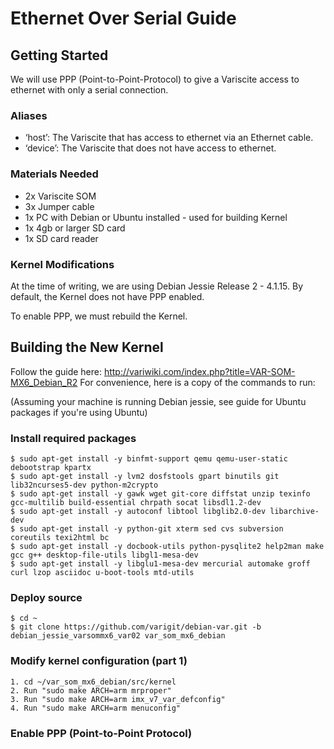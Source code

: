# Ethernet Over Serial Guide

## Getting Started

We will use PPP (Point-to-Point-Protocol) to give a Variscite access to ethernet with only a serial connection.

### Aliases

* ‘host’: The Variscite that has access to ethernet via an Ethernet cable.
* ‘device’: The Variscite that does not have access to ethernet.

### Materials Needed

* 2x Variscite SOM
* 3x Jumper cable
* 1x PC with Debian or Ubuntu installed - used for building Kernel
* 1x 4gb or larger SD card
* 1x SD card reader

### Kernel Modifications

At the time of writing, we are using Debian Jessie Release 2 - 4.1.15.
By default, the Kernel does not have PPP enabled.

To enable PPP, we must rebuild the Kernel.

## Building the New Kernel

Follow the guide here: http://variwiki.com/index.php?title=VAR-SOM-MX6_Debian_R2
For convenience, here is a copy of the commands to run:

(Assuming your machine is running Debian jessie, see guide for Ubuntu packages if you're using Ubuntu)

### Install required packages
```
$ sudo apt-get install -y binfmt-support qemu qemu-user-static debootstrap kpartx
$ sudo apt-get install -y lvm2 dosfstools gpart binutils git lib32ncurses5-dev python-m2crypto
$ sudo apt-get install -y gawk wget git-core diffstat unzip texinfo gcc-multilib build-essential chrpath socat libsdl1.2-dev
$ sudo apt-get install -y autoconf libtool libglib2.0-dev libarchive-dev
$ sudo apt-get install -y python-git xterm sed cvs subversion coreutils texi2html bc
$ sudo apt-get install -y docbook-utils python-pysqlite2 help2man make gcc g++ desktop-file-utils libgl1-mesa-dev
$ sudo apt-get install -y libglu1-mesa-dev mercurial automake groff curl lzop asciidoc u-boot-tools mtd-utils
```

### Deploy source
```
$ cd ~
$ git clone https://github.com/varigit/debian-var.git -b debian_jessie_varsommx6_var02 var_som_mx6_debian
```

### Modify kernel configuration (part 1)
```
1. cd ~/var_som_mx6_debian/src/kernel
2. Run "sudo make ARCH=arm mrproper"
3. Run "sudo make ARCH=arm imx_v7_var_defconfig"
4. Run "sudo make ARCH=arm menuconfig"
```

### Enable PPP (Point-to-Point Protocol)

